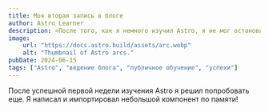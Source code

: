 ```yaml
---
title: Моя вторая запись в блоге
author: Astro Learner
description: «После того, как я немного изучил Astro, я не мог остановиться!»
image:
    url: "https://docs.astro.build/assets/arc.webp"
    alt: "Thumbnail of Astro arcs."
pubDate: 2024-06-15
tags: ["Astro", "ведение блога", "публичное обучение", "успехи"]
---
```

После успешной первой недели изучения Astro я решил попробовать еще. Я написал и импортировал небольшой компонент по памяти!